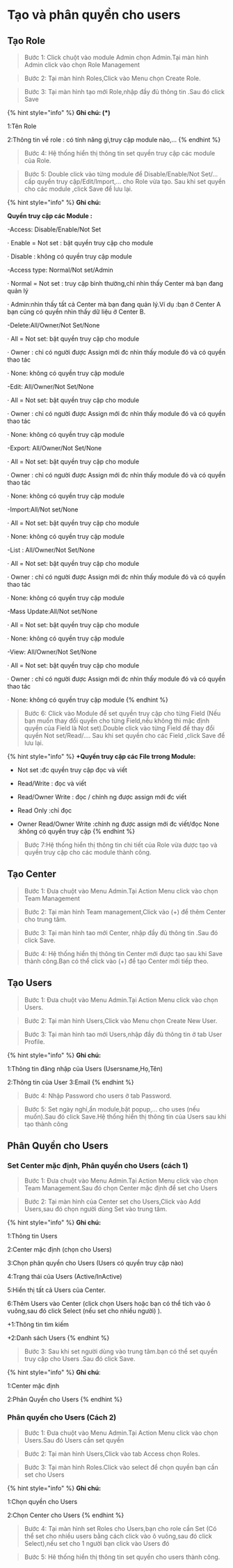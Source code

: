 # Tạo và phân quyền cho users

## Tạo Role

> Bước 1: Click chuột vào module Admin chọn Admin.Tại màn hình Admin click vào chọn Role Management

> Bước 2: Tại màn hình Roles,Click vào Menu chọn Create Role.

> Bước 3: Tại màn hình tạo mới Role,nhập đầy đủ thông tin .Sau đó click Save

{% hint style="info" %}
**Ghi chú: \(\*\)**

1:Tên Role 

2:Thông tin về role : có tính năng gì,truy cập module nào,…
{% endhint %}

> Bước 4: Hệ thống hiển thị thông tin set quyền truy cập các module của Role.

> Bước 5: Double click vào từng module để Disable/Enable/Not Set/… cấp quyền truy cập/Edit/Import,… cho Role vừa tạo. Sau khi set quyền cho các module ,click Save để lưu lại.

{% hint style="info" %}
**Ghi chú:**

**Quyền truy cập các Module :**

-Access: Disable/Enable/Not Set

·        Enable = Not set : bật quyền truy cập cho module

·        Disable : không có quyền truy cập module

-Access type: Normal/Not set/Admin

·        Normal = Not set : truy cập bình thường,chỉ nhìn thấy Center mà bạn đang quản lý

·        Admin:nhìn thấy tất cả Center mà bạn đang quản lý.Ví dụ :bạn ở Center A bạn củng có quyền nhìn thấy dữ liệu ở Center B.

-Delete:All/Owner/Not Set/None

·        All = Not set: bật quyền truy cập cho module

·        Owner : chỉ có người được Assign mới đc nhìn thấy module đó và có quyền thao tác

·        None: không có quyền truy cập module

-Edit: All/Owner/Not Set/None

·        All = Not set: bật quyền truy cập cho module

·        Owner : chỉ có người được Assign mới đc nhìn thấy module đó và có quyền thao tác

·        None: không có quyền truy cập module

-Export: All/Owner/Not Set/None

·        All = Not set: bật quyền truy cập cho module

·        Owner : chỉ có người được Assign mới đc nhìn thấy module đó và có quyền thao tác

·        None: không có quyền truy cập module

-Import:All/Not set/None

·        All = Not set: bật quyền truy cập cho module

·        None: không có quyền truy cập module

-List : All/Owner/Not Set/None

·        All = Not set: bật quyền truy cập cho module

·        Owner : chỉ có người được Assign mới đc nhìn thấy module đó và có quyền thao tác

·        None: không có quyền truy cập module

-Mass Update:All/Not set/None

·        All = Not set: bật quyền truy cập cho module

·        None: không có quyền truy cập module

-View: All/Owner/Not Set/None

·        All = Not set: bật quyền truy cập cho module

·        Owner : chỉ có người được Assign mới đc nhìn thấy module đó và có quyền thao tác

·        None: không có quyền truy cập module
{% endhint %}

> Bước 6: Click vào Module để set quyền truy cập cho từng Field \(Nếu bạn muốn thay đổi quyền cho từng Field,nếu không thì mặc định quyền của Field là Not set\).Double click vào từng Field để thay đổi quyền Not set/Read/…. Sau khi set quyền cho các Field ,click Save để lưu lại.

{% hint style="info" %}
**+Quyền truy cập các File trrong Module:**

-    Not set :đc quyền truy cập đọc và viết

-    Read/Write : đọc và viết

-    Read/Owner Write : đọc / chính ng được assign mới đc viết

-    Read Only :chỉ đọc

-    Owner Read/Owner Write :chính ng được assign mới đc viết/đọc None :không có quyền truy cập
{% endhint %}

> Bước 7:Hệ thống hiển thị thông tin chi tiết của Role vừa được tạo và quyền truy cập cho các module thành công.

## Tạo Center

> Bước 1: Đưa chuột vào Menu Admin.Tại Action Menu click vào chọn Team Management

> Bước 2: Tại màn hình Team management,Click vào \(+\) để thêm Center cho trung tâm.

> Bước 3: Tại màn hình tao mới Center, nhập đầy đủ thông tin .Sau đó click Save.

> Bước 4: Hệ thống hiển thị thông tin Center mới được tạo sau khi Save thành công.Bạn có thể click vào \(+\) để tạo Center mới tiếp theo.

## Tạo Users

> Bước 1: Đưa chuột vào Menu Admin.Tại Action Menu click vào chọn Users.

> Bước 2: Tại màn hình Users,Click vào Menu chọn Create New User.

> Bước 3: Tại màn hình tao mới Users,nhập đầy đủ thông tin ở tab User Profile.

{% hint style="info" %}
**Ghi chú:**

1:Thông tin đăng nhập của Users \(Usersname,Họ,Tên\)

2:Thông tin của User 3:Email
{% endhint %}

> Bước 4: Nhập Password cho users ở tab Password.

> Bước 5: Set ngày nghỉ,ẩn module,bật popup,… cho uses \(nếu muốn\).Sau đó click Save.Hệ thống hiển thị thông tin của Users sau khi tạo thành công

## Phân Quyền cho Users

### Set Center mặc định, Phân quyền cho Users \(cách 1\)

> Bước 1: Đưa chuột vào Menu Admin.Tại Action Menu click vào chọn Team Management.Sau đó chọn Center mặc định để set cho Users

> Bước 2: Tại màn hình của Center set cho Users,Click vào Add Users,sau đó chọn người dùng Set vào trung tâm.

{% hint style="info" %}
**Ghi chú:**

1:Thông tin Users

2:Center mặc định \(chọn cho Users\)

3:Chọn phân quyền cho Users \(Users có quyền truy cập nào\)

4:Trạng thái của Users \(Active/InActive\)

5:Hiển thị tất cả Users của Center.

6:Thêm Users vào Center \(click chọn Users hoặc bạn có thể tích vào ô vuông,sau đó click Select \(nếu set cho nhiều người\) \).

+1:Thông tin tìm kiếm

+2:Danh sách Users
{% endhint %}

> Bước 3: Sau khi set người dùng vào trung tâm.bạn có thể set quyền truy cập cho Users .Sau đó click Save.

{% hint style="info" %}
**Ghi chú**:

1:Center mặc định

2:Phân Quyền cho Users
{% endhint %}

### Phân quyền cho Users \(Cách 2\)

> Bước 1: Đưa chuột vào Menu Admin.Tại Action Menu click vào chọn Users.Sau đó Users cần set quyền

> Bước 2: Tại màn hình Users,Click vào tab Access chọn Roles.

> Bước 3: Tại màn hình Roles.Click vào select để chọn quyền bạn cần set cho Users

{% hint style="info" %}
**Ghi chú:**

1:Chọn quyền cho Users 

2:Chọn Center cho Users
{% endhint %}

> Bước 4: Tại màn hình set Roles cho Users,bạn cho role cần Set \(Có thể set cho nhiều users bằng cách click vào ô vuông,sau đó click Select\),nếu set cho 1 người bạn click vào Users đó

> Bước 5: Hê thống hiển thị thông tin set quyền cho users thành công.



